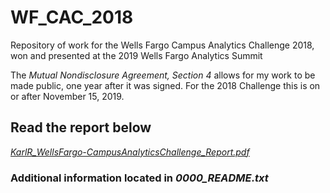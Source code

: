 # WF_CAC_2018
Repository of work for the Wells Fargo Campus Analytics Challenge 2018, won and presented at the 2019 Wells Fargo Analytics Summit

The *Mutual Nondisclosure Agreement, Section 4* allows for my work to be made public, one year after it was signed. For the 2018 Challenge this is on or after November 15, 2019.

## Read the report below
*[KarlR_WellsFargo-CampusAnalyticsChallenge_Report.pdf](https://github.com/karoush/WF_CAC_2018/blob/master/REPORT_KarlR_WellsFargo-CampusAnalyticsChallenge.pdf)*

### Additional information located in *0000_README.txt*

